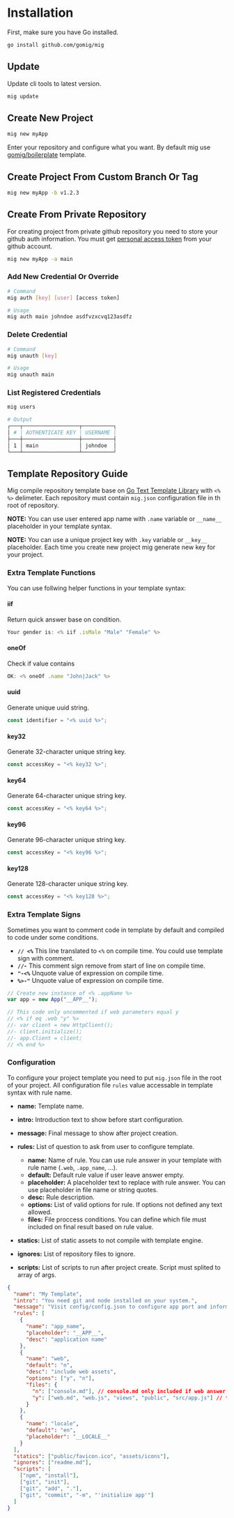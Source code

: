 # Installation

First, make sure you have Go installed.

```bash
go install github.com/gomig/mig
```

## Update

Update cli tools to latest version.

```bash
mig update
```

## Create New Project

```bash
mig new myApp
```

Enter your repository and configure what you want. By default mig use [gomig/boilerplate](https://github.com/gomig/boilerplate) template.

## Create Project From Custom Branch Or Tag

```bash
mig new myApp -b v1.2.3
```

## Create From Private Repository

For creating project from private github repository you need to store your github auth information. You must get [personal access token](https://github.com/settings/tokens) from your github account.

```bash
mig new myApp -a main
```

### Add New Credential Or Override

```bash
# Command
mig auth [key] [user] [access token]

# Usage
mig auth main johndoe asdfvzxcvq123asdfz
```

### Delete Credential

```bash
# Command
mig unauth [key]

# Usage
mig unauth main
```

### List Registered Credentials

```bash
mig users

# Output
┌───┬──────────────────┬──────────┐
│ # │ AUTHENTICATE KEY │ USERNAME │
├───┼──────────────────┼──────────┤
│ 1 │ main             │ johndoe  │
└───┴──────────────────┴──────────┘
```

## Template Repository Guide

Mig compile repository template base on [Go Text Template Library](https://pkg.go.dev/text/template) with `<% %>` delimeter. Each repository must contain `mig.json` configuration file in th root of repository.

**NOTE:** You can use user entered app name with `.name` variable or `__name__` placeholder in your template syntax.

**NOTE:** You can use a unique project key with `.key` variable or `__key__` placeholder. Each time you create new project mig generate new key for your project.

### Extra Template Functions

You can use follwing helper functions in your template syntax:

#### iif

Return quick answer base on condition.

```js
Your gender is: <% iif .isMale "Male" "Female" %>
```

#### oneOf

Check if value contains

```js
OK: <% oneOf .name "John|Jack" %>
```

#### uuid

Generate unique uuid string.

```js
const identifier = "<% uuid %>";
```

#### key32

Generate 32-character unique string key.

```js
const accessKey = "<% key32 %>";
```

#### key64

Generate 64-character unique string key.

```js
const accessKey = "<% key64 %>";
```

#### key96

Generate 96-character unique string key.

```js
const accessKey = "<% key96 %>";
```

#### key128

Generate 128-character unique string key.

```js
const accessKey = "<% key128 %>";
```

### Extra Template Signs

Sometimes you want to comment code in template by default and compiled to code under some conditions.

- **`// <%`** This line translated to `<%` on compile time. You could use template sign with comment.
- **`//-`** This comment sign remove from start of line on compile time.
- **`"-<%`** Unquote value of expression on compile time.
- **`%>-"`** Unquote value of expression on compile time.

```js
// Create new instance of <% .appName %>
var app = new App("__APP__");

// This code only uncommented if web parameters equal y
// <% if eq .web "y" %>
//- var client = new HttpClient();
//- client.initialize();
//- app.Client = client;
// <% end %>
```

### Configuration

To configure your project template you need to put `mig.json` file in the root of your project. All configuration file `rules` value accessable in template syntax with rule name.

- **name:** Template name.
- **intro:** Introduction text to show before start configuration.
- **message:** Final message to show after project creation.
- **rules:** List of question to ask from user to configure template.

  - **name:** Name of rule. You can use rule answer in your template with rule name (`.web`, `.app_name`, ...).
  - **default:** Default rule value if user leave answer empty.
  - **placeholder:** A placeholder text to replace with rule answer. You can use placeholder in file name or string quotes.
  - **desc:** Rule description.
  - **options:** List of valid options for rule. If options not defined any text allowed.
  - **files:** File proccess conditions. You can define which file must included on final result based on rule value.

- **statics:** List of static assets to not compile with template engine.
- **ignores:** List of repository files to ignore.
- **scripts:** List of scripts to run after project create. Script must splited to array of args.

```json
{
  "name": "My Template",
  "intro": "You need git and node installed on your system.",
  "message": "Visit config/config.json to configure app port and information",
  "rules": [
    {
      "name": "app_name",
      "placeholder": "__APP__",
      "desc": "application name"
    },
    {
      "name": "web",
      "default": "n",
      "desc": "include web assets",
      "options": ["y", "n"],
      "files": {
        "n": ["console.md"], // console.md only included if web answer was n
        "y": ["web.md", "web.js", "views", "public", "src/app.js"] // this files and directory not listed if answer was n
      }
    },
    {
      "name": "locale",
      "default": "en",
      "placeholder": "__LOCALE__"
    }
  ],
  "statics": ["public/favicon.ico", "assets/icons"],
  "ignores": ["readme.md"],
  "scripts": [
    ["npm", "install"],
    ["git", "init"],
    ["git", "add", "."],
    ["git", "commit", "-m", "'initialize app'"]
  ]
}
```
